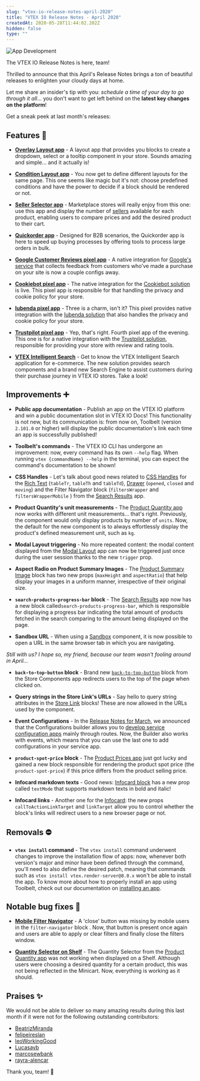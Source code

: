 ```yaml
---
slug: "vtex-io-release-notes-april-2020"
title: "VTEX IO Release Notes - April 2020"
createdAt: 2020-05-28T11:44:02.202Z
hidden: false
type: ""
---
```


![App Development](https://cdn.jsdelivr.net/gh/vtexdocs/dev-portal-content@main/images/vtex-io-release-notes-april-2020-0.png)

The VTEX IO Release Notes is here, team!

Thrilled to announce that this April's Release Notes brings a ton of beautiful releases to enlighten your cloudy days at home.

Let me share an insider's tip with you: _schedule a time of your day to go through it all_... you don't want to get left behind on the **latest key changes on the platform**!

Get a sneak peek at last month's releases:

## Features 🚀

- [**Overlay Layout app**](https://developers.vtex.com/docs/apps/vtex.overlay-layout/) - A layout app that provides you blocks to create a dropdown, select or a tooltip component in your store. Sounds amazing and simple... and it actually is!

- [**Condition Layout app**](https://developers.vtex.com/docs/apps/vtex.condition-layout/) - You now get to define different layouts for the same page. This one seems like magic but it's not: choose predefined conditions and have the power to decide if a block should be rendered or not.

- [**Seller Selector app**](https://developers.vtex.com/docs/apps/vtex.seller-selector/) - Marketplace stores will really enjoy from this one: use this app and display the number of [sellers](https://help.vtex.com/tutorial/what-is-a-seller--5FkLvhZ3Few4CWWIuYOK2w) available for each product, enabling users to compare prices and add the desired product to their cart.

- [**Quickorder app**](https://developers.vtex.com/docs/apps/vtex.quickorder/) - Designed for B2B scenarios, the Quickorder app is here to speed up buying processes by offering tools to process large orders in bulk.

- [**Google Customer Reviews pixel app**](https://developers.vtex.com/docs/apps/vtex.google-customer-review/) - A native integration for [Google's service](https://support.google.com/merchants/answer/7124326?hl=en) that collects feedback from customers who’ve made a purchase on your site is now a couple configs away.

- [**Cookiebot pixel app**](https://developers.vtex.com/docs/apps/vtex.cookiebot/) - The native integration for the [Cookiebot solution](https://www.cookiebot.com/) is live. This pixel app is responsible for that handling the privacy and cookie policy for your store.

- [**Iubenda pixel app**](https://developers.vtex.com/docs/apps/vtex.iubenda) - Three is a charm, isn't it? This pixel provides native integration with the [Iubenda solution](https://www.iubenda.com/en/?utm_source=adwords&utm_medium=ppc&utm_campaign=aw_brand_global_exact&utm_term=iubenda&utm_content=336331123145&gclid=EAIaIQobChMI-ufW1Yid6QIVEYGRCh1zHAmFEAAYASAAEgLP_fD_BwE) that also handles the privacy and cookie policy for your store.

- [**Trustpilot pixel app**](https://developers.vtex.com/docs/apps/vtex.trustpilot) - Yep, that's right. Fourth pixel app of the evening. This one is for a native integration with the [Trustpilot solution](https://www.trustpilot.com/), responsible for providing your store with review and rating tools.

- [**VTEX Intelligent Search**](https://help.vtex.com/tracks/vtex-intelligent-search--19wrbB7nEQcmwzDPl1l4Cb) - Get to know the VTEX Intelligent Search application for e-commerce. The new solution provides search components and a brand new Search Engine to assist customers during their purchase journey in VTEX IO stores. Take a look!

## Improvements ➕

- **Public app documentation** - Publish an app on the VTEX IO platform and win a public documentation slot in VTEX IO Docs! This functionality is not new, but its communication is: from now on, Toolbelt (version `2.101.0` or higher) will display the public documentation's link each time an app is successfully published!

- **Toolbelt's commands** - The VTEX IO CLI has undergone an improvement: now, every command has its own `--help` flag. When running `vtex {commandName} --help` in the terminal, you can expect the command's documentation to be shown!

- **CSS Handles** - Let's talk about good news related to [CSS Handles](https://developers.vtex.com/docs/guides/vtex-io-documentation-using-css-handles-for-store-customization) for the [Rich Text](https://developers.vtex.com/docs/apps/vtex.rich-text@0.10.0/) (`tableTr`, `tableTh` and `tableTd`), [Drawer](https://developers.vtex.com/docs/apps/vtex.store-drawer) (`opened`, `closed` and `moving`) and the Filter Navigator block (`filtersWrapper` and `filtersWrapperMobile` ) from the [Search Results](https://developers.vtex.com/docs/apps/vtex.search-result@3.59.0/) app.

- **Product Quantity's unit measurements** - The [Product Quantity app](https://developers.vtex.com/docs/apps/vtex.product-quantity@1.4.1/) now works with different unit measurements... that's right. Previously, the component would only display products by number of `units`. Now, the default for the new component is to always effortlessly display the product's defined measurement unit, such as `kg`.

- **Modal Layout triggering** - No more repeated content: the modal content displayed from the [Modal Layout](https://developers.vtex.com/docs/apps/vtex.modal-layout@0.4.2/) app can now be triggered just once during the user session thanks to the new `trigger` prop.

- **Aspect Radio on Product Summary Images** - The [Product Summary Image](https://developers.vtex.com/docs/apps/vtex.product-summary@2.54.1/product-summary-image/) block has two new props (`maxHeight` and `aspectRatio`) that help display your images in a uniform manner, irrespective of their original size.
- **`search-products-progress-bar` block** - The [Search Results](https://developers.vtex.com/docs/apps/vtex.search-result) app now has a new block called`search-products-progress-bar`, which is responsible for displaying a progress bar indicating the total amount of products fetched in the search comparing to the amount being displayed on the page.

- **Sandbox URL** - When using a [Sandbox](https://developers.vtex.com/docs/apps/vtex.sandbox) component, it is now possible to open a URL in the same browser tab in which you are navigating.

_Still with us? I hope so, my friend, because our team wasn't fooling around in April..._

- **`back-to-top-button` block** - Brand new [`back-to-top-button`](https://developers.vtex.com/docs/apps/vtex.store-components/BackToTopButton/) block from the Store Components app redirects users to the top of the page when clicked on.

- **Query strings in the Store Link's URLs** - Say hello to query string attributes in the [Store Link](https://developers.vtex.com/docs/apps/vtex.store-link@0.5.1/) blocks! These are now allowed in the URLs used by the component.

- **Event Configurations** - In the [Release Notes for March](https://vtex.io/docs/releases/2020-03/README/), we announced that the Configurations builder allows you to [develop service configuration apps](https://vtex.io/docs/recipes/development/developing-service-configuration-apps/) mainly through routes. Now, the Builder also works with events, which means that you can use the last one to add configurations in your service app.

- **`product-spot-price` block** - The [Product Prices app](https://developers.vtex.com/docs/apps/vtex.product-price) just got lucky and gained a new block responsible for rendering the product spot price (the `product-spot-price`) if this price differs from the product selling price.

- **Infocard markdown texts** - Good news: [Infocard block](https://developers.vtex.com/docs/apps/vtex.store-components/InfoCard/) has a new prop called `textMode` that supports markdown texts in bold and italic!

- **Infocard links** - Another one for the [Infocard](https://developers.vtex.com/docs/apps/vtex.store-components/InfoCard/): the new props `callToActionLinkTarget` and `linkTarget` allow you to control whether the block's links will redirect users to a new browser page or not.

## Removals ⛔

- **`vtex install` command** - The `vtex install` command underwent changes to improve the installation flow of apps: now, whenever both version's major and minor have been defined through the command, you'll need to also define the desired patch, meaning that commands such as `vtex install vtex.render-server@8.0.x` won't be able to install the app. To know more about how to properly install an app using Toolbelt, check out our documentation on [installing an app](https://vtex.io/docs/recipes/development/installing-an-app/).

## Notable bug fixes 🐛

- [**Mobile Filter Navigator**](https://github.com/vtex-apps/search-result/pull/334) - A 'close' button was missing by mobile users in the `filter-navigator` block . Now, that button is present once again and users are able to apply or clear filters and finally close the filters window.

- [**Quantity Selector on Shelf**](https://github.com/vtex-apps/product-quantity/pull/13) - The Quantity Selector from the [Product Quantity app](https://developers.vtex.com/docs/apps/vtex.product-quantity/) was not working when displayed on a Shelf. Although users were choosing a desired quantity for a certain product, this was not being reflected in the Minicart. Now, everything is working as it should.

## Praises ✨

We would not be able to deliver so many amazing results during this last month if it were not for the following outstanding contributors:

- [BeatrizMiranda](https://github.com/BeatrizMiranda)
- [felipeireslan](https://github.com/felipeireslan)
- [leoWorkingGood](https://github.com/leoWorkingGood)
- [Lucasayb](https://github.com/lucasayb)
- [marcosewbank](https://github.com/marcosewbank)
- [rayra-alencar](https://github.com/rayra-alencar)

Thank you, team! 💪
